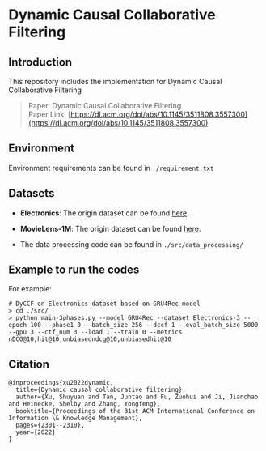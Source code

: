 # Dynamic Causal Collaborative Filtering

## Introduction
This repository includes the implementation for Dynamic Causal Collaborative Filtering

> Paper: Dynamic Causal Collaborative Filtering <br>
> Paper Link: [https://dl.acm.org/doi/abs/10.1145/3511808.3557300](https://dl.acm.org/doi/abs/10.1145/3511808.3557300)

## Environment

Environment requirements can be found in `./requirement.txt`

## Datasets
  
- **Electronics**: The origin dataset can be found [here](https://nijianmo.github.io/amazon/index.html). 

- **MovieLens-1M**: The origin dataset can be found [here](https://grouplens.org/datasets/movielens/).

- The data processing code can be found in `./src/data_processing/`

## Example to run the codes

For example:

```
# DyCCF on Electronics dataset based on GRU4Rec model
> cd ./src/
> python main-3phases.py --model GRU4Rec --dataset Electronics-3 --epoch 100 --phase1 0 --batch_size 256 --dccf 1 --eval_batch_size 5000 --gpu 3 --ctf_num 3 --load 1 --train 0 --metrics nDCG@10,hit@10,unbiasedndcg@10,unbiasedhit@10
```

## Citation

```
@inproceedings{xu2022dynamic,
  title={Dynamic causal collaborative filtering},
  author={Xu, Shuyuan and Tan, Juntao and Fu, Zuohui and Ji, Jianchao and Heinecke, Shelby and Zhang, Yongfeng},
  booktitle={Proceedings of the 31st ACM International Conference on Information \& Knowledge Management},
  pages={2301--2310},
  year={2022}
}
```
